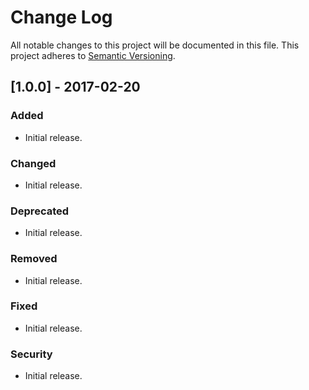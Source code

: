 # Change Log
All notable changes to this project will be documented in this file.
This project adheres to [Semantic Versioning](http://semver.org/).

## [1.0.0] - 2017-02-20
### Added
- Initial release.

### Changed
- Initial release.

### Deprecated
- Initial release.

### Removed
- Initial release.

### Fixed
- Initial release.

### Security
- Initial release.
